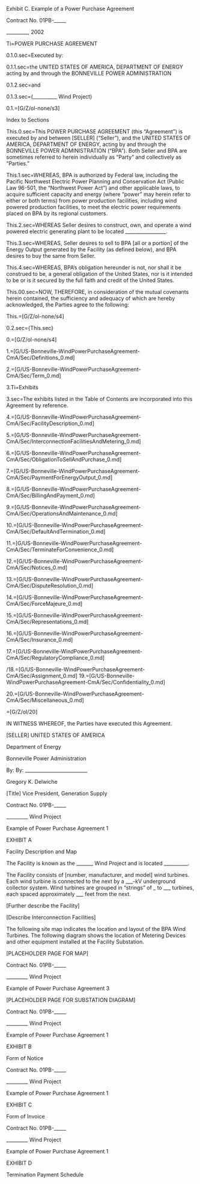 Exhibit C. Example of a Power Purchase Agreement

Contract No. 01PB-_____

_________, 2002

Ti=POWER PURCHASE AGREEMENT

0.1.0.sec=Executed by:

0.1.1.sec=the UNITED STATES OF AMERICA, DEPARTMENT OF ENERGY acting by and through the BONNEVILLE POWER ADMINISTRATION

0.1.2.sec=and

0.1.3.sec=(__________ Wind Project)

0.1.=[G/Z/ol-none/s3]

Index to Sections


This.0.sec=This POWER PURCHASE AGREEMENT (this “Agreement”) is executed by and between [SELLER] (“Seller”), and the UNITED STATES OF AMERICA, DEPARTMENT OF ENERGY, acting by and through the BONNEVILLE POWER ADMINISTRATION (“BPA”). Both Seller and BPA are sometimes referred to herein individually as “Party” and collectively as “Parties.”

This.1.sec=WHEREAS, BPA is authorized by Federal law, including the Pacific Northwest Electric Power Planning and Conservation Act (Public Law 96-501, the “Northwest Power Act”) and other applicable laws, to acquire sufficient capacity and energy (where “power” may herein refer to either or both terms) from power production facilities, including wind powered production facilities, to meet the electric power requirements placed on BPA by its regional customers.

This.2.sec=WHEREAS Seller desires to construct, own, and operate a wind powered electric generating plant to be located _________________.

This.3.sec=WHEREAS, Seller desires to sell to BPA [all or a portion] of the Energy Output generated by the Facility (as defined below), and BPA desires to buy the same from Seller.

This.4.sec=WHEREAS, BPA’s obligation hereunder is not, nor shall it be construed to be, a general obligation of the United States, nor is it intended to be or is it secured by the full faith and credit of the United States.

This.00.sec=NOW, THEREFORE, in consideration of the mutual covenants herein contained, the sufficiency and adequacy of which are hereby acknowledged, the Parties agree to the following:

This.=[G/Z/ol-none/s4]

0.2.sec={This.sec}

0.=[G/Z/ol-none/s4]

1.=[G/US-Bonneville-WindPowerPurchaseAgreement-CmA/Sec/Definitions_0.md]

2.=[G/US-Bonneville-WindPowerPurchaseAgreement-CmA/Sec/Term_0.md]

3.Ti=Exhibits

3.sec=The exhibits listed in the Table of Contents are incorporated into this Agreement by reference.

4.=[G/US-Bonneville-WindPowerPurchaseAgreement-CmA/Sec/FacilityDescription_0.md]

5.=[G/US-Bonneville-WindPowerPurchaseAgreement-CmA/Sec/InterconnectionFacilitiesAndMetering_0.md]

6.=[G/US-Bonneville-WindPowerPurchaseAgreement-CmA/Sec/ObligationToSellAndPurchase_0.md]

7.=[G/US-Bonneville-WindPowerPurchaseAgreement-CmA/Sec/PaymentForEnergyOutput_0.md]

8.=[G/US-Bonneville-WindPowerPurchaseAgreement-CmA/Sec/BillingAndPayment_0.md]

9.=[G/US-Bonneville-WindPowerPurchaseAgreement-CmA/Sec/OperationsAndMaintenance_0.md]

10.=[G/US-Bonneville-WindPowerPurchaseAgreement-CmA/Sec/DefaultAndTermination_0.md]

11.=[G/US-Bonneville-WindPowerPurchaseAgreement-CmA/Sec/TerminateForConvenience_0.md]

12.=[G/US-Bonneville-WindPowerPurchaseAgreement-CmA/Sec/Notices_0.md]

13.=[G/US-Bonneville-WindPowerPurchaseAgreement-CmA/Sec/DisputeResolution_0.md]

14.=[G/US-Bonneville-WindPowerPurchaseAgreement-CmA/Sec/ForceMajeure_0.md]

15.=[G/US-Bonneville-WindPowerPurchaseAgreement-CmA/Sec/Representations_0.md]

16.=[G/US-Bonneville-WindPowerPurchaseAgreement-CmA/Sec/Insurance_0.md]

17.=[G/US-Bonneville-WindPowerPurchaseAgreement-CmA/Sec/RegulatoryCompliance_0.md]

/18.=[G/US-Bonneville-WindPowerPurchaseAgreement-CmA/Sec/Assignment_0.md]
19.=[G/US-Bonneville-WindPowerPurchaseAgreement-CmA/Sec/Confidentiality_0.md]

20.=[G/US-Bonneville-WindPowerPurchaseAgreement-CmA/Sec/Miscellaneous_0.md]

=[G/Z/ol/20]

IN WITNESS WHEREOF, the Parties have executed this Agreement.

[SELLER] UNITED STATES OF AMERICA

Department of Energy

Bonneville Power Administration

By: By: __________________________

Gregory K. Delwiche

[Title] Vice President, Generation Supply

Contract No. 01PB-_____

_________ Wind Project

Example of Power Purchase Agreement 1

EXHIBIT A

Facility Description and Map

The Facility is known as the _______ Wind Project and is located __________.

The Facility consists of [number, manufacturer, and model] wind turbines. Each wind turbine is connected to the next by a ___-kV underground collector system. Wind turbines are grouped in “strings” of _ to ___ turbines, each spaced approximately ___ feet from the next.

[Further describe the Facility]

[Describe Interconnection Facilities]

The following site map indicates the location and layout of the BPA Wind Turbines. The following diagram shows the location of Metering Devices and other equipment installed at the Facility Substation.

[PLACEHOLDER PAGE FOR MAP]

Contract No. 01PB-_____

_________ Wind Project

Example of Power Purchase Agreement 3

[PLACEHOLDER PAGE FOR SUBSTATION DIAGRAM]

Contract No. 01PB-_____

_________ Wind Project

Example of Power Purchase Agreement 1

EXHIBIT B

Form of Notice

Contract No. 01PB-_____

_________ Wind Project

Example of Power Purchase Agreement 1

EXHIBIT C

Form of Invoice

Contract No. 01PB-_____

_________ Wind Project

Example of Power Purchase Agreement 1

EXHIBIT D

Termination Payment Schedule
